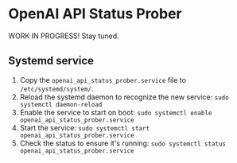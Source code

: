 # OpenAI API Status Prober

WORK IN PROGRESS! Stay tuned.


## Systemd service

1. Copy the `openai_api_status_prober.service` file to `/etc/systemd/system/`.
2. Reload the systemd daemon to recognize the new service: `sudo systemctl daemon-reload`
3. Enable the service to start on boot: `sudo systemctl enable openai_api_status_prober.service`
4. Start the service: `sudo systemctl start openai_api_status_prober.service`
5. Check the status to ensure it's running: `sudo systemctl status openai_api_status_prober.service`